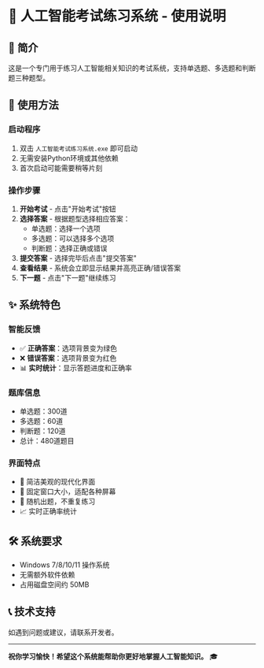 # 🎯 人工智能考试练习系统 - 使用说明

## 📖 简介
这是一个专门用于练习人工智能相关知识的考试系统，支持单选题、多选题和判断题三种题型。

## 🚀 使用方法

### 启动程序
1. 双击 `人工智能考试练习系统.exe` 即可启动
2. 无需安装Python环境或其他依赖
3. 首次启动可能需要稍等片刻

### 操作步骤
1. **开始考试** - 点击"开始考试"按钮
2. **选择答案** - 根据题型选择相应答案：
   - 单选题：选择一个选项
   - 多选题：可以选择多个选项
   - 判断题：选择正确或错误
3. **提交答案** - 选择完毕后点击"提交答案"
4. **查看结果** - 系统会立即显示结果并高亮正确/错误答案
5. **下一题** - 点击"下一题"继续练习

## ✨ 系统特色

### 智能反馈
- ✅ **正确答案**：选项背景变为绿色
- ❌ **错误答案**：选项背景变为红色
- 📊 **实时统计**：显示答题进度和正确率

### 题库信息
- 单选题：300道
- 多选题：60道
- 判断题：120道
- 总计：480道题目

### 界面特点
- 🎨 简洁美观的现代化界面
- 📱 固定窗口大小，适配各种屏幕
- 🔄 随机出题，不重复练习
- 📈 实时正确率统计

## 🛠️ 系统要求
- Windows 7/8/10/11 操作系统
- 无需额外软件依赖
- 占用磁盘空间约 50MB

## 📞 技术支持
如遇到问题或建议，请联系开发者。

---

**祝你学习愉快！希望这个系统能帮助你更好地掌握人工智能知识。** 🎓